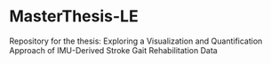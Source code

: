 # MasterThesis-LE
Repository for the thesis: Exploring a Visualization and Quantification Approach of IMU-Derived Stroke Gait Rehabilitation Data
